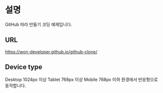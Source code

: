 # 설명

GitHub 따라 만들기 코딩 예제입니다.

## URL

https://won-developer.github.io/github-clone/

## Device type

Desktop 1024px 이상
Tablet 768px 이상
Mobile 768px 이하 환경에서 반응형으로 동작합니다.
